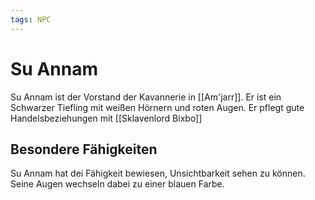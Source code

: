 ```yaml
---
tags: NPC
---
```


# Su Annam
Su Annam ist der Vorstand der Kavannerie in [[Am'jarr]]. Er ist ein Schwarzer Tiefling mit weißen Hörnern und roten Augen. Er pflegt gute Handelsbeziehungen mit [[Sklavenlord Bixbo]]

## Besondere Fähigkeiten
Su Annam hat dei Fähigkeit bewiesen, Unsichtbarkeit sehen zu können. Seine Augen wechseln dabei zu einer blauen Farbe.
